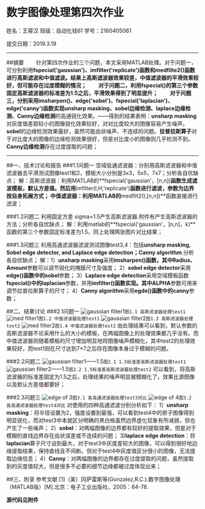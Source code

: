﻿# 数字图像处理第四次作业

姓名：王霄汉
班级：自动化钱61
学号：2160405061

提交日期：2019.3.19

---

##摘要
&emsp;&emsp;针对第四次作业的三个问题，本文采用MATLAB处理。对于问题一，可分别利用**fspecial('gaussian')、imfilter('replicate')**函数和**medfilte2()**函数进行高斯滤波和中值滤波。结果上高斯滤波器效果较差，中值滤波器的平滑效果较好，但可能存在过度模糊的情况；
&emsp;&emsp;对于问题二，利用**fspecial()**的第三个参数固定高斯滤波器的标准差为1.5之后，平滑效果得到了明显提升；
&emsp;&emsp;对于问题三，分别采用**imsharpen()、edge('sobel')、fspecial('laplacian')、edge('canny')**函数实现**unsharp masking、sobel边缘检测、laplace边缘检测、Canny边缘检测**的高通锐化效果。——得到的结果表明：**unsharp masking**对灰度值差距较小的图像锐化效果较好，对对比度较大的图像容易产生噪声。**sobel**的边缘检测效果最好，虽然可能齿状噪声、不连续的问题。**拉普拉斯算子**对于对比度大的图像的边缘检测效果很好，但是对比度小的图像则几乎检测不到。**Canny边缘检测**存在过度提取的问题；


---
##一、技术讨论和报告
###1.1问题一
空域低通滤波器：分别用高斯滤波器和中值滤波器去平滑测试图像test1和2，模板大小分别是3x3，5x5，7x7；分析各自优缺点；
解：高斯滤波器：利用MATLAB的**fspecial('gaussian'，[n,n])**函数生成滤波模板，默认方差值。然后用**imfilter(I,H,'replicate')**函数进行滤波，参数为边界按自身拓展方式；
中值滤波器：利用MATLAB的**medfilt2(I,[n,n])**函数直接进行滤波；

###1.2问题二
利用固定方差 sigma=1.5产生高斯滤波器.附件有产生高斯滤波器的方法；分析各自优缺点；
解：利用matlab的**fspecial('gaussian'，[n,n]，k)**函数的第三个参数固定标准差为1.5，同上处理两张图片对比结果；

###1.3问题三
利用高通滤波器滤波测试图像test3,4：包括**unsharp masking, Sobel edge detector, and Laplace edge detection；Canny algorithm**.分析各自优缺点；
解：1）**unsharp masking**采用**imsharpen()**函数，其中**Radius、Amount**参数可以调节锐化的掩膜尺寸及强度；
2）**sobel edge detector**采用**edge()**函数中的**sobel**参数；
3）**Laplace edge detection**采用空域模板函数**fspecial()**中的**laplacian**参数，并用**imfilter()**函数实现。其中**ALPHA**参数可用来调节拉普拉斯算子的尺寸；
4）**Canny algorithm**采用**egde()**函数中的**canny**参数；

##二、结果讨论
###2.1问题一
![gaussian filter1](https://picture-1258800683.cos.ap-chengdu.myqcloud.com/dip_4thhm/I1.bmp)`图1.1 高斯滤波器处理test1`
![med filter1](https://picture-1258800683.cos.ap-chengdu.myqcloud.com/dip_4thhm/I2.bmp)`图1.2 中值滤波器处理test1`
![gaussian filter2](https://picture-1258800683.cos.ap-chengdu.myqcloud.com/dip_4thhm/I3.bmp)`图1.3 高斯滤波器处理test2`
![med filter2](https://picture-1258800683.cos.ap-chengdu.myqcloud.com/dip_4thhm/I4.bmp)`图1.4 中值滤波器处理test2`
由处理结果可以看到，默认参数的高斯滤波器不论采用什么的大小的模板，在两幅图像上的处理效果都几乎没有。而中值滤波器则随着模板的尺寸增加明显地将图像噪声模糊化，其中test2的处理效果较好，而test1则在尺寸达到7*7之后存在图像本身过于模糊的问题。

###2.2问题二
![gaussian filter1——1.5](https://picture-1258800683.cos.ap-chengdu.myqcloud.com/dip_4thhm/I5.bmp)`图2.1 1.5标准差高斯滤波器处理test1`
![gaussian filter2——1.5](https://picture-1258800683.cos.ap-chengdu.myqcloud.com/dip_4thhm/I6.bmp)`图2.2 1.5标准差高斯滤波器处理test2`
可以看到，将高斯滤波器的标准差固定为1.5之后，处理结果的噪声明显被模糊化了，效果比源图像以及默认方差值都要好；

###2.3问题三
![edge of 3](https://picture-1258800683.cos.ap-chengdu.myqcloud.com/dip_4thhm/I7.bmp)`图3.1 各高通滤波器处理test3对比`
![edge of 4](https://picture-1258800683.cos.ap-chengdu.myqcloud.com/dip_4thhm/I8.bmp)`图3.2 各高通滤波器处理test4对比`
对使用的四种高通滤波分别分析如下：
1）**unsharp masking**：将半径设置为2，强度设置到最强，可以看到test4中的房子图像得到明显锐化，而对test3中本就区分明确的黑白格虽然边界虚化现象有所减弱，但也产生了一些噪声；
2）**sobel**：对两幅图像的边界都有较好的提取效果，但是对于模糊的直线边界存在齿状误差或不连续的问题；
3)**laplace edge detection**：将**laplacian**算子尺寸设到最大，对于test3中灰度差较大的图像，可以得到很好地边缘提取结果，保持直线且不间断。但对于test4中灰度值区分很小的图像，无法提取边缘信息；
4）**Canny**：对两幅图像的边界都存在过度提取的问题，虽然提取到的灰度值较大，但是很多不必要的细节边缘都被过度体现出来；

##三、附录
参考文献
[1]（美）冈萨雷斯等(Gonzalez,R.C.).数字图像处理（MATLAB版）[M].北京：电子工业出版社，2005：64-78.

**源代码见附件**
